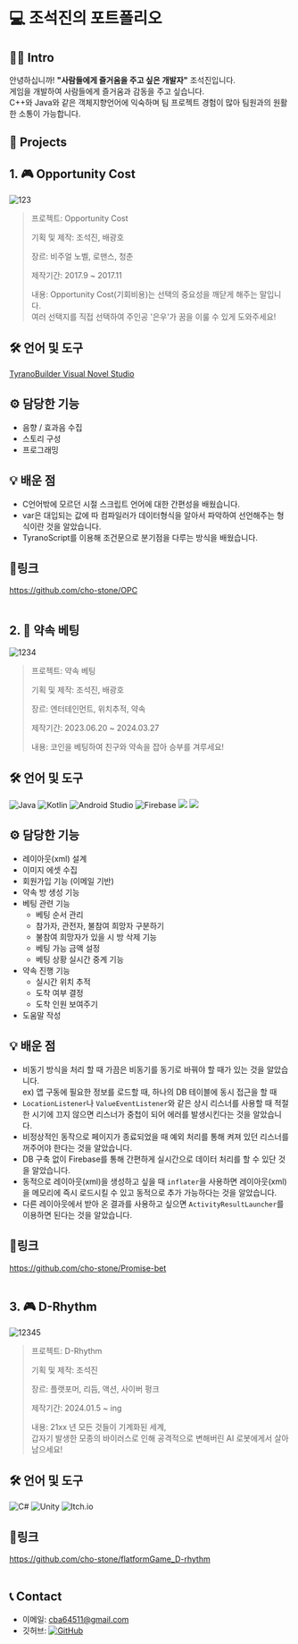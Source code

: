 # 💻 조석진의 포트폴리오
## 👨‍💻 Intro
안녕하십니까! __"사람들에게 즐거움을 주고 싶은 개발자"__ 조석진입니다.  
게임을 개발하여 사람들에게 즐거움과 감동을 주고 싶습니다.  
C++와 Java와 같은 객체지향언어에 익숙하며 팀 프로젝트 경험이 많아 팀원과의 원활한 소통이 가능합니다.
## 📁 Projects
## 1. 🎮 Opportunity Cost
![123](https://github.com/cho-stone/Portfolio/assets/74195857/3a341f65-e0ee-4d67-8bcc-0af6e2731944)
> 프로젝트: Opportunity Cost
>   
> 기획 및 제작: 조석진, 배광호
>   
> 장르: 비주얼 노벨, 로맨스, 청춘
>   
> 제작기간: 2017.9 ~ 2017.11
>   
> 내용: Opportunity Cost(기회비용)는 선택의 중요성을 깨닫게 해주는 말입니다.  
> 여러 선택지를 직접 선택하여 주인공 '은우'가 꿈을 이룰 수 있게 도와주세요!
## 🛠 언어 및 도구
[TyranoBuilder Visual Novel Studio](https://tyranobuilder.com/)
## ⚙ 담당한 기능
* 음향 / 효과음 수집
* 스토리 구성
* 프로그래밍
## 💡 배운 점
* C언어밖에 모르던 시절 스크립트 언어에 대한 간편성을 배웠습니다.
* var은 대입되는 값에 따 컴파일러가 데이터형식을 알아서 파악하여 선언해주는 형식이란 것을 알았습니다.
* TyranoScript를 이용해 조건문으로 분기점을 다루는 방식을 배웠습니다.

## 🔗링크
https://github.com/cho-stone/OPC
<br><br>

## 2. 📱 약속 베팅
![1234](https://github.com/cho-stone/Portfolio/assets/74195857/def44c79-acb5-4c7c-9b24-a94960c12783)
> 프로젝트: 약속 베팅
>
> 기획 및 제작: 조석진, 배광호
>
> 장르: 엔터테인먼트, 위치추적, 약속
>
> 제작기간: 2023.06.20 ~ 2024.03.27
>
> 내용: 코인을 베팅하여 친구와 약속을 잡아 승부를 겨루세요!
## 🛠 언어 및 도구
![Java](https://img.shields.io/badge/java-%23ED8B00.svg?style=for-the-badge&logo=openjdk&logoColor=white) ![Kotlin](https://img.shields.io/badge/kotlin-%237F52FF.svg?style=for-the-badge&logo=kotlin&logoColor=white) ![Android Studio](https://img.shields.io/badge/android%20studio-346ac1?style=for-the-badge&logo=android%20studio&logoColor=white) ![Firebase](https://img.shields.io/badge/firebase-a08021?style=for-the-badge&logo=firebase&logoColor=ffcd34) <img src="https://img.shields.io/badge/Naver-03C75A?style=for-the-badge&logo=Naver&logoColor=white"> <img src="https://img.shields.io/badge/Kakao-FFCD00?style=for-the-badge&logo=Kakao&logoColor=black">
## ⚙ 담당한 기능
* 레이아웃(xml) 설계
* 이미지 에셋 수집
* 회원가입 기능 (이메일 기반)
* 약속 방 생성 기능
* 베팅 관련 기능
  * 베팅 순서 관리
  * 참가자, 관전자, 불참여 희망자 구분하기
  * 불참여 희망자가 있을 시 방 삭제 기능
  * 베팅 가능 금액 설정
  * 베팅 상황 실시간 중계 기능
* 약속 진행 기능
  * 실시간 위치 추적
  * 도착 여부 결정
  * 도착 인원 보여주기
* 도움말 작성
## 💡 배운 점
* 비동기 방식을 처리 할 때 가끔은 비동기를 동기로 바꿔야 할 때가 있는 것을 알았습니다.  
  ex) 앱 구동에 필요한 정보를 로드할 때, 하나의 DB 테이블에 동시 접근을 할 때
* ```LocationListener```나 ```ValueEventListener```와 같은 상시 리스너를 사용할 때
  적절한 시기에 끄지 않으면 리스너가 중첩이 되어 에러를 발생시킨다는 것을 알았습니다.
* 비정상적인 동작으로 페이지가 종료되었을 때 예외 처리를 통해 켜져 있던 리스너를 꺼주어야 한다는 것을 알았습니다.
* DB 구축 없이 Firebase를 통해 간편하게 실시간으로 데이터 처리를 할 수 있단 것을 알았습니다.
* 동적으로 레이아웃(xml)을 생성하고 싶을 때 ```inflater```을 사용하면 레이아웃(xml)을 메모리에 즉시 로드시킬 수 있고
  동적으로 추가 가능하다는 것을 알았습니다.
* 다른 레이아웃에서 받아 온 결과를 사용하고 싶으면 ```ActivityResultLauncher```를 이용하면 된다는 것을 알았습니다.
## 🔗링크
https://github.com/cho-stone/Promise-bet 
<br><br>

## 3. 🎮 D-Rhythm
![12345](https://github.com/cho-stone/Portfolio/assets/74195857/e5ea2478-cc95-4dca-8c25-3e345383cb98)
> 프로젝트: D-Rhythm
>   
> 기획 및 제작: 조석진
>   
> 장르: 플랫포머, 리듬, 액션, 사이버 펑크
>   
> 제작기간: 2024.01.5 ~ ing
>
> 내용: 21xx 년 모든 것들이 기계화된 세계,  
> 갑자기 발생한 모종의 바이러스로 인해 공격적으로 변해버린 AI 로봇에게서 살아남으세요!
## 🛠 언어 및 도구
![C#](https://img.shields.io/badge/c%23-%23239120.svg?style=for-the-badge&logo=csharp&logoColor=white) ![Unity](https://img.shields.io/badge/unity-%23000000.svg?style=for-the-badge&logo=unity&logoColor=white) ![Itch.io](https://img.shields.io/badge/Itch-%23FF0B34.svg?style=for-the-badge&logo=Itch.io&logoColor=white)
## 🔗링크
https://github.com/cho-stone/flatformGame_D-rhythm
<br><br>

## 📞 Contact
* 이메일: cba64511@gmail.com
* 깃허브: [![GitHub](https://img.shields.io/badge/github-%23121011.svg?style=for-the-badge&logo=github&logoColor=white)](https://github.com/cho-stone)

